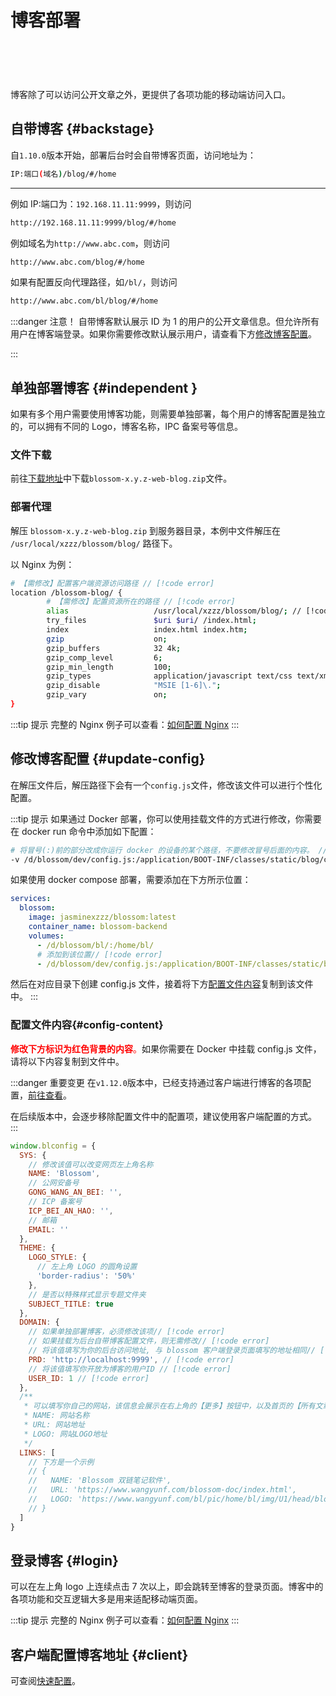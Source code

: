 <script setup lang="ts">
import { onMounted } from 'vue'
import { info } from '../../../scripts/stat-api'

onMounted(() => {
  info()
})
</script>

# 博客部署

<br/>
<bl-img src="../../../imgs/blog/home.png"/>

<div style="display:flex;flex-direction: row;justify-content: flex-start;overflow-x:scroll;padding:  10px;margin-top:20px;">
<div style="min-width:33%;margin-right:10px;"><bl-img src="../../../imgs/blog/home_m.png" width="230px" /></div>
<div style="min-width:33%;margin-right:10px;"><bl-img src="../../../imgs/blog/article_m.png" width="230px" /></div>
<div style="min-width:33%;margin-right:10px;"><bl-img src="../../../imgs/plan/plan_m.png" width="230px" /></div>
<div style="min-width:33%;margin-right:10px;"><bl-img src="../../../imgs/todo/todo_m.png" width="230px" /></div>
<div style="min-width:33%;margin-right:10px;"><bl-img src="../../../imgs/note/note_m.png" width="230px" /></div>
</div>

博客除了可以访问公开文章之外，更提供了各项功能的移动端访问入口。

## 自带博客 {#backstage}

自`1.10.0`版本开始，部署后台时会自带博客页面，访问地址为：

```bash
IP:端口(域名)/blog/#/home
```

---

例如 IP:端口为：`192.168.11.11:9999`，则访问

```bash
http://192.168.11.11:9999/blog/#/home
```

例如域名为`http://www.abc.com`，则访问

```bash
http://www.abc.com/blog/#/home
```

如果有配置反向代理路径，如`/bl/`，则访问

```bash
http://www.abc.com/bl/blog/#/home
```

:::danger 注意！
自带博客默认展示 ID 为 1 的用户的公开文章信息。但允许所有用户在博客端登录。如果你需要修改默认展示用户，请查看下方[修改博客配置](./blog#update-config)。

<!-- 由于使用场景众多，Blossom 无法全部覆盖测试，所以如果你在使用自带博客时遇到问题，可以选择单独部署。 -->

:::

## 单独部署博客 {#independent }

如果有多个用户需要使用博客功能，则需要单独部署，每个用户的博客配置是独立的，可以拥有不同的 Logo，博客名称，IPC 备案号等信息。

### 文件下载

前往[下载地址](../about/download)中下载`blossom-x.y.z-web-blog.zip`文件。

### 部署代理

解压 `blossom-x.y.z-web-blog.zip` 到服务器目录，本例中文件解压在 `/usr/local/xzzz/blossom/blog/` 路径下。

以 Nginx 为例：

```bash
# 【需修改】配置客户端资源访问路径 // [!code error]
location /blossom-blog/ {
        # 【需修改】配置资源所在的路径 // [!code error]
        alias                   /usr/local/xzzz/blossom/blog/; // [!code error]
        try_files               $uri $uri/ /index.html;
        index                   index.html index.htm;
        gzip                    on;
        gzip_buffers            32 4k;
        gzip_comp_level         6;
        gzip_min_length         100;
        gzip_types              application/javascript text/css text/xml font/ttf font/otf image/svg+xml;
        gzip_disable            "MSIE [1-6]\.";
        gzip_vary               on;
}

```

:::tip 提示
完整的 Nginx 例子可以查看：[如何配置 Nginx](./faq#how-config-nginx)
:::

## 修改博客配置 {#update-config}

在解压文件后，解压路径下会有一个`config.js`文件，修改该文件可以进行个性化配置。

:::tip 提示
如果通过 Docker 部署，你可以使用挂载文件的方式进行修改，你需要在 docker run 命令中添加如下配置：

```bash
# 将冒号(:)前的部分改成你运行 docker 的设备的某个路径，不要修改冒号后面的内容。 // [!code error]
-v /d/blossom/dev/config.js:/application/BOOT-INF/classes/static/blog/config.js
```

如果使用 docker compose 部署，需要添加在下方所示位置：

```yaml
services:
  blossom:
    image: jasminexzzz/blossom:latest
    container_name: blossom-backend
    volumes:
      - /d/blossom/bl/:/home/bl/
      # 添加到该位置// [!code error]
      - /d/blossom/dev/config.js:/application/BOOT-INF/classes/static/blog/config.js
```

然后在对应目录下创建 config.js 文件，接着将下方[配置文件内容](./blog#config-centent)复制到该文件中。
:::

### 配置文件内容{#config-content}

<!--
// [!code warning]
// [!code error]
 -->

<span style="color:red">**修改下方标识为红色背景的内容**。</span>如果你需要在 Docker 中挂载 config.js 文件，请将以下内容复制到文件中。

:::danger 重要变更
在`v1.12.0`版本中，已经支持通过客户端进行博客的各项配置，[前往查看](../setting#blog)。

在后续版本中，会逐步移除配置文件中的配置项，建议使用客户端配置的方式。
:::

```javascript
window.blconfig = {
  SYS: {
    // 修改该值可以改变网页左上角名称
    NAME: 'Blossom',
    // 公网安备号
    GONG_WANG_AN_BEI: '',
    // ICP 备案号
    ICP_BEI_AN_HAO: '',
    // 邮箱
    EMAIL: ''
  },
  THEME: {
    LOGO_STYLE: {
      // 左上角 LOGO 的圆角设置
      'border-radius': '50%'
    },
    // 是否以特殊样式显示专题文件夹
    SUBJECT_TITLE: true
  },
  DOMAIN: {
    // 如果单独部署博客，必须修改该项// [!code error]
    // 如果挂载为后台自带博客配置文件，则无需修改// [!code error]
    // 将该值填写为你的后台访问地址, 与 blossom 客户端登录页面填写的地址相同// [!code error]
    PRD: 'http://localhost:9999', // [!code error]
    // 将该值填写你开放为博客的用户ID // [!code error]
    USER_ID: 1 // [!code error]
  },
  /**
   * 可以填写你自己的网站，该信息会展示在右上角的【更多】按钮中，以及首页的【所有文章】下
   * NAME: 网站名称
   * URL: 网站地址
   * LOGO: 网站LOGO地址
   */
  LINKS: [
    // 下方是一个示例
    // {
    //   NAME: 'Blossom 双链笔记软件',
    //   URL: 'https://www.wangyunf.com/blossom-doc/index.html',
    //   LOGO: 'https://www.wangyunf.com/bl/pic/home/bl/img/U1/head/blossom_logo.png'
    // }
  ]
}
```

## 登录博客 {#login}

可以在左上角 logo 上连续点击 7 次以上，即会跳转至博客的登录页面。博客中的各项功能和交互逻辑大多是用来适配移动端页面。

:::tip 提示
完整的 Nginx 例子可以查看：[如何配置 Nginx](./faq#how-config-nginx)
:::

## 客户端配置博客地址 {#client}

可查阅[快速配置](../setting#quick)。
